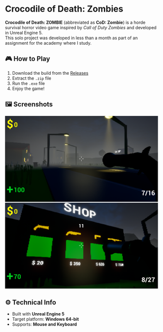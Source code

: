 # Crocodile of Death: Zombies

**Crocodile of Death: ZOMBIE** (abbreviated as **CoD: Zombie**) is a horde survival horror video game inspired by *Call of Duty Zombies* and developed in Unreal Engine 5.  
This solo project was developed in less than a month as part of an assignment for the academy where I study.

## 🎮 How to Play
1. Download the build from the [Releases](https://github.com/Erym03/Crocodile-of-Death--Zombies/releases/tag/Release)
2. Extract the `.zip` file
3. Run the `.exe` file
4. Enjoy the game!

## 🖼️ Screenshots
![Gameplay](screenshot/Screen1.png)  
![Gameplay](screenshot/Screen2.png)

## ⚙️ Technical Info
- Built with **Unreal Engine 5**
- Target platform: **Windows 64-bit**
- Supports: **Mouse and Keyboard**
